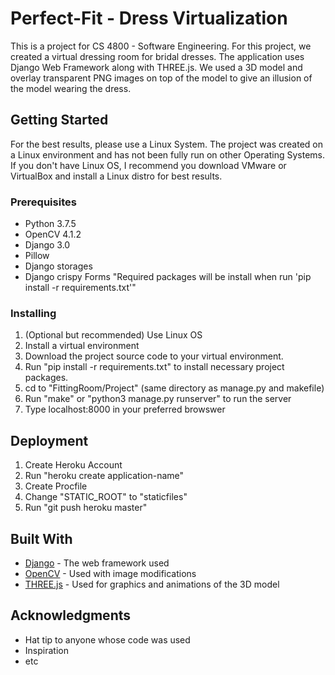 # Perfect-Fit - Dress Virtualization
This is a project for CS 4800 - Software Engineering. For this project, we created a virtual dressing room for bridal dresses. The application uses Django Web Framework along with THREE.js. We used a 3D model and overlay transparent PNG images on top of the model to give an illusion of the model wearing the dress. 


## Getting Started
For the best results, please use a Linux System. The project was created on a Linux environment and has not been fully run on other Operating Systems.
If you don't have Linux OS, I recommend you download VMware or VirtualBox and install a Linux distro for best results. 


### Prerequisites
- Python 3.7.5
- OpenCV 4.1.2
- Django 3.0 
- Pillow 
- Django storages 
- Django crispy Forms 
"Required packages will be install when run 'pip install -r requirements.txt'"


### Installing
1) (Optional but recommended) Use Linux OS
2) Install a virtual environment
3) Download the project source code to your virtual environment. 
4) Run "pip install -r requirements.txt" to install necessary project packages. 
5) cd to "FittingRoom/Project" (same directory as manage.py and makefile)
6) Run "make" or "python3 manage.py runserver" to run the server
7) Type localhost:8000 in your preferred browswer


## Deployment

1) Create Heroku Account
2) Run "heroku create application-name"
3) Create Procfile
4) Change "STATIC_ROOT" to "staticfiles"
5) Run "git push heroku master"


## Built With
* [Django](https://docs.djangoproject.com/en/3.0/) - The web framework used
* [OpenCV](https://docs.opencv.org/4.1.2/) - Used with image modifications
* [THREE.js](https://threejs.org/docs/) - Used for graphics and animations of the 3D model


## Acknowledgments

* Hat tip to anyone whose code was used
* Inspiration
* etc
